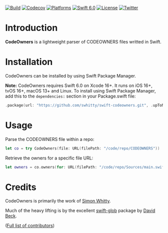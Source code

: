 [![Build](https://github.com/swhitty/swift-codeowners/actions/workflows/build.yml/badge.svg)](https://github.com/swhitty/swift-codeowners/actions/workflows/build.yml)
[![Codecov](https://codecov.io/gh/swhitty/swift-codeowners/graphs/badge.svg)](https://codecov.io/gh/swhitty/swift-codeowners)
[![Platforms](https://img.shields.io/badge/platforms-iOS%20|%20Mac%20|%20tvOS%20|%20Linux%20)](https://github.com/swhitty/swift-codeowners/blob/main/Package.swift)
[![Swift 6.0](https://img.shields.io/badge/swift-6.0-red.svg?style=flat)](https://developer.apple.com/swift)
[![License](https://img.shields.io/badge/license-MIT-lightgrey.svg)](https://opensource.org/licenses/MIT)
[![Twitter](https://img.shields.io/badge/twitter-@simonwhitty-blue.svg)](http://twitter.com/simonwhitty)

# Introduction

**CodeOwners** is a lightweight parser of CODEOWNERS files writted in Swift.

# Installation

CodeOwners can be installed by using Swift Package Manager.

 **Note:** CodeOwners requires Swift 6.0 on Xcode 16+. It runs on iOS 16+, tvOS 16+, macOS 13+ and Linux.
To install using Swift Package Manager, add this to the `dependencies:` section in your Package.swift file:

```swift
.package(url: "https://github.com/swhitty/swift-codeowners.git", .upToNextMajor(from: "0.1.0"))
```

# Usage

Parse the CODEOWNERS file within a repo:

```swift
let co = try CodeOwners(file: URL(filePath: "/code/repo/CODEOWNERS"))
```

Retrieve the owners for a specific file URL:

```swift
let owners = co.owners(for: URL(filePath: "/code/repo/Sources/main.swift"))
```

# Credits

CodeOwners is primarily the work of [Simon Whitty](https://github.com/swhitty).

Much of the heavy lifting is by the excellent [swift-glob](https://github.com/davbeck/swift-glob) package by [David Beck](https://github.com/davbeck).

([Full list of contributors](https://github.com/swhitty/IdentifiableContinuation/graphs/contributors))
